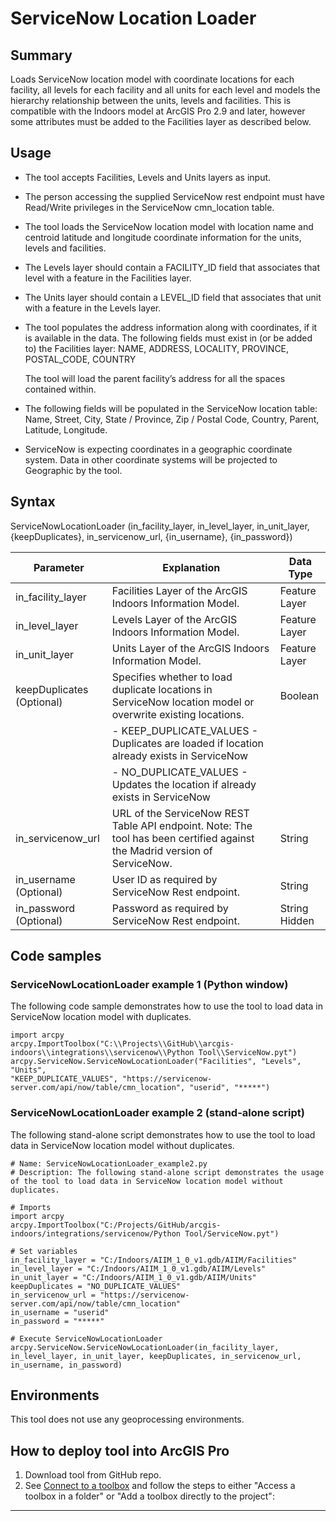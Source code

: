 # ServiceNow Location Loader

## Summary

Loads ServiceNow location model with coordinate locations for each facility, all
levels for each facility and all units for each level and models the hierarchy
relationship between the units, levels and facilities. This is compatible with
the Indoors model at ArcGIS Pro 2.9 and later, however some attributes must be added
to the Facilities layer as described below.

## Usage

-   The tool accepts Facilities, Levels and Units layers as input.

-   The person accessing the supplied ServiceNow rest endpoint must have
    Read/Write privileges in the ServiceNow cmn_location table.

-   The tool loads the ServiceNow location model with location name and centroid
    latitude and longitude coordinate information for the units, levels and
    facilities.

-   The Levels layer should contain a FACILITY_ID field that associates that
    level with a feature in the Facilities layer.

-   The Units layer should contain a LEVEL_ID field that associates that unit
    with a feature in the Levels layer.
    
<!---may need to remove the following two bullets or, at minimum modify them since these fields are no longer created in the Indoors model.--->
-   The tool populates the address information along with coordinates, if it is
    available in the data. The following fields must exist in (or be added to) the Facilities layer:
    NAME, ADDRESS, LOCALITY, PROVINCE, POSTAL_CODE, COUNTRY
    
    The tool will load the parent facility’s address for all
    the spaces contained within.
    
-   The following fields will be populated in the ServiceNow location table:
    Name, Street, City, State / Province, Zip / Postal Code, Country, Parent,
    Latitude, Longitude. 

-   ServiceNow is expecting coordinates in a geographic coordinate system. Data
    in other coordinate systems will be projected to Geographic by the tool.

## Syntax

ServiceNowLocationLoader (in_facility_layer, in_level_layer, in_unit_layer,
{keepDuplicates}, in_servicenow_url, {in_username}, {in_password})

| Parameter                 | Explanation                                                                                                                | Data Type     |
|---------------------------|----------------------------------------------------------------------------------------------------------------------------|---------------|
| in_facility_layer         | Facilities Layer of the ArcGIS Indoors Information Model.                                                                  | Feature Layer |
| in_level_layer            | Levels Layer of the ArcGIS Indoors Information Model.                                                                      | Feature Layer |
| in_unit_layer             | Units Layer of the ArcGIS Indoors Information Model.                                                                       | Feature Layer |
| keepDuplicates (Optional) | Specifies whether to load duplicate locations in ServiceNow location model or overwrite existing locations.                | Boolean       |
| | - KEEP_DUPLICATE_VALUES - Duplicates are loaded if location already exists in ServiceNow |
| | - NO_DUPLICATE_VALUES - Updates the location if already exists in ServiceNow |
| in_servicenow_url         | URL of the ServiceNow REST Table API endpoint. Note: The tool has been certified against the Madrid version of ServiceNow. | String        |
| in_username (Optional)    | User ID as required by ServiceNow Rest endpoint.                                                                           | String        |
| in_password (Optional)    | Password as required by ServiceNow Rest endpoint.                                                                          | String Hidden |

## Code samples

### ServiceNowLocationLoader example 1 (Python window)

The following code sample demonstrates how to use the tool to load data in
ServiceNow location model with duplicates.

```
import arcpy
arcpy.ImportToolbox("C:\\Projects\\GitHub\\arcgis-indoors\\integrations\\servicenow\\Python Tool\\ServiceNow.pyt")
arcpy.ServiceNow.ServiceNowLocationLoader("Facilities", "Levels", "Units",
"KEEP_DUPLICATE_VALUES", "https://servicenow-server.com/api/now/table/cmn_location", "userid", "*****")
```

### ServiceNowLocationLoader example 2 (stand-alone script)  
The following stand-alone script demonstrates how to use the tool to load data
in ServiceNow location model without duplicates.

```
# Name: ServiceNowLocationLoader_example2.py
# Description: The following stand-alone script demonstrates the usage of the tool to load data in ServiceNow location model without duplicates.

# Imports
import arcpy
arcpy.ImportToolbox("C:/Projects/GitHub/arcgis-indoors/integrations/servicenow/Python Tool/ServiceNow.pyt")

# Set variables
in_facility_layer = "C:/Indoors/AIIM_1_0_v1.gdb/AIIM/Facilities"
in_level_layer = "C:/Indoors/AIIM_1_0_v1.gdb/AIIM/Levels"
in_unit_layer = "C:/Indoors/AIIM_1_0_v1.gdb/AIIM/Units"
keepDuplicates = "NO_DUPLICATE_VALUES"
in_servicenow_url = "https://servicenow-server.com/api/now/table/cmn_location"
in_username = "userid"
in_password = "*****"

# Execute ServiceNowLocationLoader
arcpy.ServiceNow.ServiceNowLocationLoader(in_facility_layer, in_level_layer, in_unit_layer, keepDuplicates, in_servicenow_url, in_username, in_password)
```

## Environments

This tool does not use any geoprocessing environments.

## How to deploy tool into ArcGIS Pro
1. Download tool from GitHub repo.
2. See [Connect to a toolbox](https://pro.arcgis.com/en/pro-app/help/projects/connect-to-a-toolbox.htm) and follow the steps to either "Access a toolbox in a folder" or "Add a toolbox directly to the project":


-----


